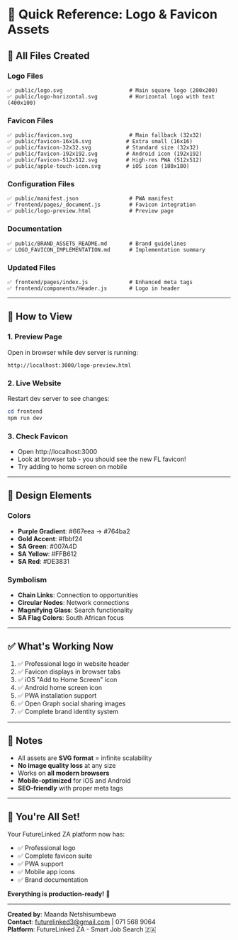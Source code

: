 # 🎨 Quick Reference: Logo & Favicon Assets

## 📁 All Files Created

### Logo Files
```
✅ public/logo.svg                     # Main square logo (200x200)
✅ public/logo-horizontal.svg          # Horizontal logo with text (400x100)
```

### Favicon Files
```
✅ public/favicon.svg                  # Main fallback (32x32)
✅ public/favicon-16x16.svg           # Extra small (16x16)
✅ public/favicon-32x32.svg           # Standard size (32x32)
✅ public/favicon-192x192.svg         # Android icon (192x192)
✅ public/favicon-512x512.svg         # High-res PWA (512x512)
✅ public/apple-touch-icon.svg        # iOS icon (180x180)
```

### Configuration Files
```
✅ public/manifest.json                # PWA manifest
✅ frontend/pages/_document.js         # Favicon integration
✅ public/logo-preview.html            # Preview page
```

### Documentation
```
✅ public/BRAND_ASSETS_README.md       # Brand guidelines
✅ LOGO_FAVICON_IMPLEMENTATION.md      # Implementation summary
```

### Updated Files
```
✅ frontend/pages/index.js             # Enhanced meta tags
✅ frontend/components/Header.js       # Logo in header
```

---

## 🚀 How to View

### 1. Preview Page
Open in browser while dev server is running:
```
http://localhost:3000/logo-preview.html
```

### 2. Live Website
Restart dev server to see changes:
```powershell
cd frontend
npm run dev
```

### 3. Check Favicon
- Open http://localhost:3000
- Look at browser tab - you should see the new FL favicon!
- Try adding to home screen on mobile

---

## 🎨 Design Elements

### Colors
- **Purple Gradient**: #667eea → #764ba2
- **Gold Accent**: #fbbf24
- **SA Green**: #007A4D
- **SA Yellow**: #FFB612
- **SA Red**: #DE3831

### Symbolism
- **Chain Links**: Connection to opportunities
- **Circular Nodes**: Network connections
- **Magnifying Glass**: Search functionality
- **SA Flag Colors**: South African focus

---

## ✅ What's Working Now

1. ✅ Professional logo in website header
2. ✅ Favicon displays in browser tabs
3. ✅ iOS "Add to Home Screen" icon
4. ✅ Android home screen icon
5. ✅ PWA installation support
6. ✅ Open Graph social sharing images
7. ✅ Complete brand identity system

---

## 📝 Notes

- All assets are **SVG format** = infinite scalability
- **No image quality loss** at any size
- Works on **all modern browsers**
- **Mobile-optimized** for iOS and Android
- **SEO-friendly** with proper meta tags

---

## 🎉 You're All Set!

Your FutureLinked ZA platform now has:
- ✅ Professional logo
- ✅ Complete favicon suite
- ✅ PWA support
- ✅ Mobile app icons
- ✅ Brand documentation

**Everything is production-ready!** 🚀

---

**Created by**: Maanda Netshisumbewa  
**Contact**: futurelinked3@gmail.com | 071 568 9064  
**Platform**: FutureLinked ZA - Smart Job Search 🇿🇦
